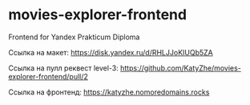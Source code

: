 # movies-explorer-frontend

Frontend for Yandex Prakticum Diploma  

Ссылка на макет: https://disk.yandex.ru/d/RHLJJoKIUQb5ZA

Ссылка на пулл реквест level-3: https://github.com/KatyZhe/movies-explorer-frontend/pull/2 

Ссылка на фронтенд: https://katyzhe.nomoredomains.rocks